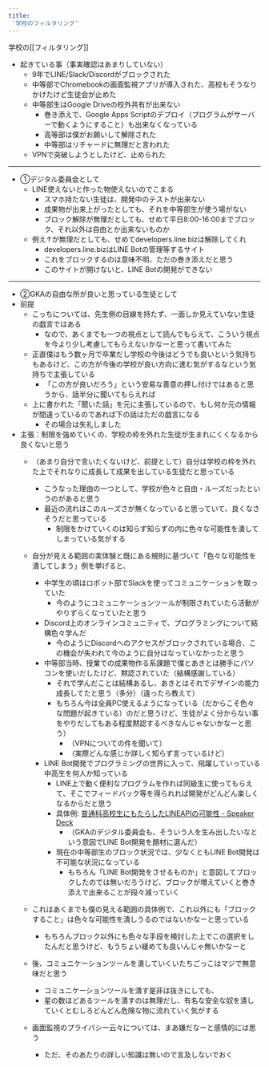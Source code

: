 ```yaml
---
title:
 '学校のフィルタリング'
---
```


学校の[[フィルタリング]]
- 起きている事（事実確認はあまりしていない）
    - 9年でLINE/Slack/Discordがブロックされた
    - 中等部でChromebookの画面監視アプリが導入された、高校もそうなりかけたけど生徒会が止めた
    - 中等部生はGoogle Driveの校外共有が出来ない
        - 巻き添えで、Google Apps Scriptのデプロイ（プログラムがサーバーで動くようにすること）も出来なくなっている
        - 高等部は僕がお願いして解除された
        - 中等部はリチャードに無理だと言われた
    - VPNで突破しようとしたけど、止められた

---
- ①デジタル委員会として
    - LINE使えないと作った物使えないのでこまる
        - スマホ持たない生徒は、開発中のテストが出来ない
        - 成果物が出来上がったとしても、それを中等部生が使う場がない
        - ブロック解除が無理だとしても、せめて平日8:00-16:00までブロック、それ以外は自由とか出来ないものか
    - 例え↑が無理だとしても、せめてdevelopers.line.bizは解除してくれ
        - developers.line.bizはLINE Botの管理等するサイト
        - これをブロックするのは意味不明、ただの巻き添えだと思う
        - このサイトが開けないと、LINE Botの開発ができない

---

- ②GKAの自由な所が良いと思っている生徒として
- 前提
    - こっちについては、先生側の目線を持たず、一面しか見えていない生徒の戯言ではある
        - なので、あくまでも一つの視点として読んでもらえて、こういう視点を今より少し考慮してもらえないかなーと思って書いてみた
    - 正直僕はもう数ヶ月で卒業だし学校の今後はどうでも良いという気持ちもあるけど、この方が今後の学校が良い方向に進む気がするなという気持ちで主張している
        - 「この方が良いだろう」という安易な善意の押し付けではあると思うから、話半分に聞いてもらえれば
    - 上に書かれた「聞いた話」を元に主張しているので、もし何か元の情報が間違っているのであれば下の話はただの戯言になる
        - その場合は失礼しました
- 主張：制限を強めていくの、学校の枠を外れた生徒が生まれにくくなるから良くないと思う
    - （あまり自分で言いたくないけど、前提として）自分は学校の枠を外れた上でそれなりに成長して成果を出している生徒だと思っている
        - こうなった理由の一つとして、学校が色々と自由・ルーズだったというのがあると思う
        - 最近の流れはこのルーズさが無くなっていると思っていて、良くなさそうだと思っている
            - 制限をかけていくのは知らず知らずの内に色々な可能性を潰してしまっている気がする
    - 自分が見える範囲の実体験と既にある規則に基づいて「色々な可能性を潰してしまう」例を挙げると、
        - 中学生の頃はロボット部でSlackを使ってコミュニケーションを取っていた
            - 今のようにコミュニケーションツールが制限されていたら活動がやりずらくなっていたと思う
        - Discord上のオンラインコミュニティで、プログラミングについて結構色々学んだ
            - 今のようにDiscordへのアクセスがブロックされている場合、この機会が失われて今のように自分はなっていなかったと思う
        - 中等部当時、授業での成果物作る系課題で僕とあきとは勝手にパソコンを使いだしたけど、黙認されていた（結構感謝している）
            - それで学んだことは結構あるし、あきとはそれでデザインの能力成長してたと思う（多分）（違ったら教えて）
            - もちろん今は全員PC使えるようになっている（だからこそ色々な問題が起きている）のだと思うけど、生徒がよく分からない事をやりだしてもある程度黙認するべきなんじゃないかなーと思う）
                - （VPNについての件を聞いて）
                - （実際どんな感じか詳しく知らず言っているけど）
        - LINE Bot開発でプログラミングの世界に入って、飛躍していっている中高生を何人か知っている
            - LINE上で動く便利なプログラムを作れば同級生に使ってもらえて、そこでフィードバック等を得られれば開発がどんどん楽しくなるからだと思う
            - 具体例: [普通科高校生にもたらしたLINEAPIの可能性 - Speaker Deck](https://speakerdeck.com/inoue2002/pu-tong-ke-gao-xiao-sheng-nimotarasitalineapifalseke-neng-xing?slide=20)
                - （GKAのデジタル委員会も、そういう人を生み出したいなという意図でLINE Bot開発を題材に選んだ）
            - 現在の中等部生のブロック状況では、少なくともLINE Bot開発は不可能な状況になっている
                - もちろん「LINE Bot開発をさせるものか」と意図してブロックしたのでは無いだろうけど、ブロックが増えていくと巻き添えで出来ることが段々減っていく
    - これはあくまでも僕の見える範囲の具体例で、これ以外にも「ブロックすること」は色々な可能性を潰しうるのではないかなーと思っている
        - もちろんブロック以外にも色々な手段を検討した上でこの選択をしたんだと思うけど、もうちょい緩めても良いんじゃ無いかなーと

    - 後、コミュニケーションツールを潰していくいたちごっこはマジで無意味だと思う
        - コミュニケーションツールを潰す是非は抜きにしても、
        - 星の数ほどあるツールを潰すのは無理だし、有名な安全な奴を潰していくとむしろどんどん危険な物に流れていく気がする

    - 画面監視のプライバシー云々については、まあ嫌だなーと感情的には思う
        - ただ、そのあたりの詳しい知識は無いので言及しないでおく


